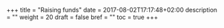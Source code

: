 +++
title = "Raising funds"
date = 2017-08-02T17:17:48+02:00
description = ""
weight = 20
draft = false
bref = ""
toc = true
+++
